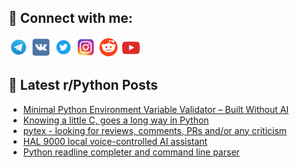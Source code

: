 ## 🔎 Connect with me:
[<img src="https://github.com/bullbesh/bullbesh/blob/main/images/Telegram.png" width="32" height="32" />](https://t.me/bullbesh)
[<img src="https://github.com/bullbesh/bullbesh/blob/main/images/VK.png" width="32" height="32" />](https://vk.com/bullbesh)
[<img src="https://github.com/bullbesh/bullbesh/blob/main/images/Twitter.png" width="32" height="32" />](https://twitter.com/bullbesh1)
[<img src="https://github.com/bullbesh/bullbesh/blob/main/images/Instagram.png" width="32" height="32" />](https://www.instagram.com/bullbesh)
[<img src="https://github.com/bullbesh/bullbesh/blob/main/images/Reddit.png" width="32" height="32" />](https://www.reddit.com/user/bullbesh)
[<img src="https://github.com/bullbesh/bullbesh/blob/main/images/YouTube.png" width="32" height="32" />](https://www.youtube.com/channel/UCtfjRs6uzgq5mfm8S06WTcg)

## 📕 Latest r/Python Posts
<!-- BLOG-POST-LIST:START -->
- [Minimal Python Environment Variable Validator – Built Without AI](https://www.reddit.com/r/Python/comments/1mrvawd/minimal_python_environment_variable_validator/)
- [Knowing a little C, goes a long way in Python](https://www.reddit.com/r/Python/comments/1mrutnf/knowing_a_little_c_goes_a_long_way_in_python/)
- [pytex - looking for reviews, comments, PRs and/or any criticism](https://www.reddit.com/r/Python/comments/1mruhax/pytex_looking_for_reviews_comments_prs_andor_any/)
- [HAL 9000 local voice-controlled AI assistant](https://www.reddit.com/r/Python/comments/1mru089/hal_9000_local_voicecontrolled_ai_assistant/)
- [Python readline completer and command line parser](https://www.reddit.com/r/Python/comments/1mrsylb/python_readline_completer_and_command_line_parser/)
<!-- BLOG-POST-LIST:END -->
